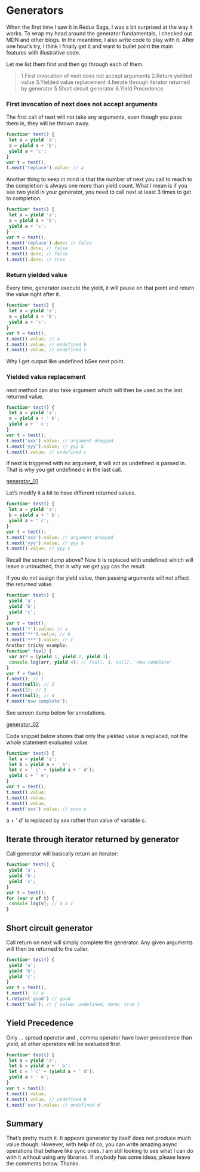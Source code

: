 Generators
==========

When the first time I saw it in Redux Saga, I was a bit surprised at the way it works. To wrap my head around the generator fundamentals, I checked out MDN and other blogs. In the meantime, I also write code to play with it. After one hour’s try, I think I finally get it and want to bullet point the main features with illustrative code.

Let me list them first and then go through each of them.

> 1.First invocation of next does not accept arguments
> 2.Return yielded value
> 3.Yielded value replacement
> 4.Iterate through iterator returned by generator
> 5.Short circuit generator
> 6.Yield Precedence


### First invocation of next does not accept arguments

The first call of next will not take any arguments, even though you pass them in, they will be thrown away.

```Javascript
function* test() {
 let a = yield 'a';
 a = yield a + 'b';
 yield a + 'c';
}
var t = test();
t.next('replace').value; // a
```

Another thing to keep in mind is that the number of next you call to reach to the completion is always one more than yield count. What I mean is if you see two yield in your generator, you need to call next at least 3 times to get to completion.

```Javascript
function* test() {
 let a = yield 'a';
 a = yield a + 'b';
 yield a + 'c';
}
var t = test();
t.next('replace').done; // false
t.next().done; // false
t.next().done; // false
t.next().done; // true
```

### Return yielded value

Every time, generator execute the yield, it will pause on that point and return the value right after it.

```JavaScript
function* test() {
 let a = yield 'a';
 a = yield a + 'b';
 yield a + 'c';
}
var t = test();
t.next().value; // a
t.next().value; // undefined b
t.next().value; // undefined c
```

Why I get output like undefined bSee next point.


### Yielded value replacement

next method can also take argument which will then be used as the last returned value.

```Javascript
function* test() {
 let a = yield 'a';
 a = yield a + ' b';
 yield a + ' c';
}
var t = test();
t.next('xxx').value; // argument dropped
t.next('yyy').value; // yyy b
t.next().value; // undefined c
```

If next is triggered with no argument, it will act as undefined is passed in. That is why you get undefined c in the last call.

[generator_01](https://cdn-images-1.medium.com/max/800/1*iHA2OYIL-SJ21dKL8PRtRg.png)

Let’s modify it a bit to have different returned values.

```Javascript
function* test() {
 let a = yield 'a';
 b = yield a + ' b';
 yield a + ' c';
}
var t = test();
t.next('xxx').value; // argument dropped
t.next('yyy').value; // yyy b
t.next().value; // yyy c
```

Recall the screen dump above? Now b is replaced with undefined which will leave a untouched, that is why we get yyy cas the result.

If you do not assign the yield value, then passing arguments will not affect the returned value.

```Javascript
function* test() {
 yield 'a';
 yield 'b';
 yield 'c';
}
var t = test();
t.next('*').value; // a
t.next('**').value; // b
t.next('***').value; // c
Another tricky example:
function* foo() {
 var arr = [yield 1, yield 2, yield 3];
 console.log(arr, yield 4); // [null, 3, null], 'now complete'
}
var f = foo();
f.next(); // 1
f.next(null); // 2
f.next(3); // 3
f.next(null); // 4
f.next('now complete');
```

See screen dump below for annotations.

[generator_02](https://cdn-images-1.medium.com/max/800/1*2qkWHH-NgnFrXt1o9FMJOw.png)

Code snippet below shows that only the yielded value is replaced, not the whole statement evaluated value.

```JavaScript
function* test() {
 let a = yield 'a';
 let b = yield a + ' b';
 let c = ' c' + (yield a + ' d');
 yield c + ' e';
}
var t = test();
t.next().value;
t.next().value;
t.next().value;
t.next('xxx').value; // cxxx e
```

a + ' d' is replaced by xxx rather than value of variable c.


## Iterate through iterator returned by generator

Call generator will basically return an iterator:

```JavaScript
function* test() {
 yield 'a';
 yield 'b';
 yield 'c';
}
var t = test();
for (var v of t) {
 console.log(v); // a b c
}
```

## Short circuit generator

Call return on next will simply complete the generator. Any given arguments will then be returned to the caller.

```JavaScript
function* test() {
 yield 'a';
 yield 'b';
 yield 'c';
}
var t = test();
t.next(); // a
t.return('good') // good
t.next('bad'); // { value: undefined, done: true }
```

## Yield Precedence

Only … spread operator and , comma operator have lower precedence than yield, all other operators will be evaluated first.

```JavaScript
function* test() {
 let a = yield 'a';
 let b = yield a + ' b';
 let c = ' c' + (yield a + ' d');
 yield a + ' e';
}
var t = test();
t.next().value;
t.next().value; // undefined b
t.next('xxx').value; // undefined d
```

## Summary

That’s pretty much it. It appears generator by itself does not produce much value though. However, with help of co, you can write amazing async operations that behave like sync ones. I am still looking to see what I can do with it without using any libraries. If anybody has some ideas, please leave the comments below. Thanks.
